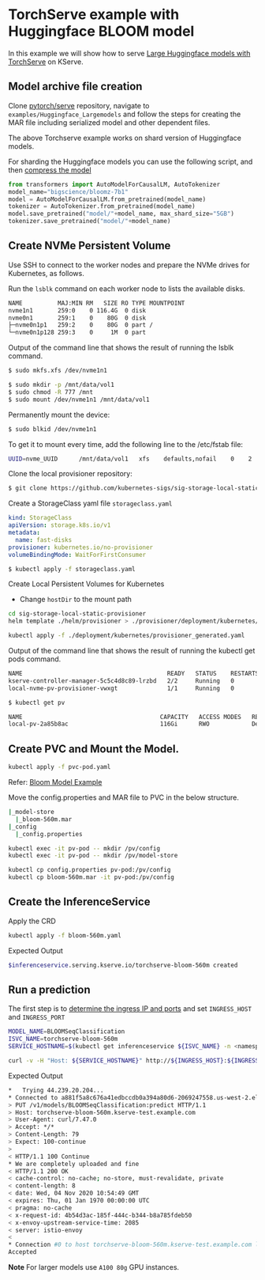 # TorchServe example with Huggingface BLOOM model
In this example we will show how to serve [Large Huggingface models with TorchServe](https://github.com/pytorch/serve/tree/master/examples/Huggingface_Largemodels)
on KServe.

## Model archive file creation

Clone [pytorch/serve](https://github.com/pytorch/serve) repository,
navigate to `examples/Huggingface_Largemodels` and follow the steps for creating the MAR file including serialized model and other dependent files.

The above Torchserve example works on shard version of Huggingface models.

For sharding the Huggingface models you can use the following script, and then [compress the model](https://github.com/pytorch/serve/tree/master/examples/Huggingface_Largemodels#step-2-compress-downloaded-model)

```python
from transformers import AutoModelForCausalLM, AutoTokenizer
model_name="bigscience/bloomz-7b1"
model = AutoModelForCausalLM.from_pretrained(model_name)
tokenizer = AutoTokenizer.from_pretrained(model_name)
model.save_pretrained("model/"+model_name, max_shard_size="5GB")
tokenizer.save_pretrained("model/"+model_name)
```

## Create NVMe Persistent Volume

Use SSH to connect to the worker nodes and prepare the NVMe drives for Kubernetes, as follows.

Run the `lsblk`  command on each worker node to lists the available disks. 

```bash
NAME          MAJ:MIN RM   SIZE RO TYPE MOUNTPOINT
nvme1n1       259:0    0 116.4G  0 disk 
nvme0n1       259:1    0    80G  0 disk 
├─nvme0n1p1   259:2    0    80G  0 part /
└─nvme0n1p128 259:3    0     1M  0 part 
```

Output of the command line that shows the result of running the lsblk command.


```bash
$ sudo mkfs.xfs /dev/nvme1n1
```

```bash
$ sudo mkdir -p /mnt/data/vol1
$ sudo chmod -R 777 /mnt     
$ sudo mount /dev/nvme1n1 /mnt/data/vol1
```

Permanently mount the device:

```bash
$ sudo blkid /dev/nvme1n1
```

To get it to mount every time, add the following line to the /etc/fstab file:

```bash
UUID=nvme_UUID      /mnt/data/vol1   xfs    defaults,nofail    0    2
```

Clone the local provisioner repository:

```bash
$ git clone https://github.com/kubernetes-sigs/sig-storage-local-static-provisioner.git
```

Create a StorageClass yaml file `storageclass.yaml`

```yaml
kind: StorageClass
apiVersion: storage.k8s.io/v1
metadata:
  name: fast-disks
provisioner: kubernetes.io/no-provisioner
volumeBindingMode: WaitForFirstConsumer
```

```bash
$ kubectl apply -f storageclass.yaml
```

Create Local Persistent Volumes for Kubernetes

- Change `hostDir` to the mount path

```bash
cd sig-storage-local-static-provisioner
helm template ./helm/provisioner > ./provisioner/deployment/kubernetes/provisioner_generated.yaml

kubectl apply -f ./deployment/kubernetes/provisioner_generated.yaml
```

Output of the command line that shows the result of running the kubectl get pods command.

```bash
NAME                                         READY   STATUS    RESTARTS   AGE
kserve-controller-manager-5c5c4d8c89-lrzbd   2/2     Running   0          4d2h
local-nvme-pv-provisioner-vwxgt              1/1     Running   0          16m
```

```bash
$ kubectl get pv

NAME                                       CAPACITY   ACCESS MODES   RECLAIM POLICY   STATUS      CLAIM                     STORAGECLASS   REASON   AGE
local-pv-2a85b8ac                          116Gi      RWO            Delete           Bound       kserve-test/model-cache   fast-disks              4d3h
```
## Create PVC and Mount the Model.

```bash
kubectl apply -f pvc-pod.yaml
```

Refer: [Bloom Model Example](https://github.com/pytorch/serve/tree/master/examples/Huggingface_Largemodels)

Move the config.properties and MAR file to PVC in the below structure.

```bash
|_model-store
  |_bloom-560m.mar
|_config
  |_config.properties
```

```bash
kubectl exec -it pv-pod -- mkdir /pv/config
kubectl exec -it pv-pod -- mkdir /pv/model-store

kubectl cp config.properties pv-pod:/pv/config
kubectl cp bloom-560m.mar -it pv-pod:/pv/config
```

## Create the InferenceService

Apply the CRD

```bash
kubectl apply -f bloom-560m.yaml
```

Expected Output

```bash
$inferenceservice.serving.kserve.io/torchserve-bloom-560m created
```

## Run a prediction

The first step is to [determine the ingress IP and ports](https://kserve.github.io/website/0.10/get_started/first_isvc/#4-determine-the-ingress-ip-and-ports) and set `INGRESS_HOST` and `INGRESS_PORT`

```bash
MODEL_NAME=BLOOMSeqClassification
ISVC_NAME=torchserve-bloom-560m
SERVICE_HOSTNAME=$(kubectl get inferenceservice ${ISVC_NAME} -n <namespace> -o jsonpath='{.status.url}' | cut -d "/" -f 3)

curl -v -H "Host: ${SERVICE_HOSTNAME}" http://${INGRESS_HOST}:${INGRESS_PORT}/v1/models/${MODEL_NAME}:predict -d ./sample_text.txt
```

Expected Output

```bash
*   Trying 44.239.20.204...
* Connected to a881f5a8c676a41edbccdb0a394a80d6-2069247558.us-west-2.elb.amazonaws.com (44.239.20.204) port 80 (#0)
> PUT /v1/models/BLOOMSeqClassification:predict HTTP/1.1
> Host: torchserve-bloom-560m.kserve-test.example.com
> User-Agent: curl/7.47.0
> Accept: */*
> Content-Length: 79
> Expect: 100-continue
>
< HTTP/1.1 100 Continue
* We are completely uploaded and fine
< HTTP/1.1 200 OK
< cache-control: no-cache; no-store, must-revalidate, private
< content-length: 8
< date: Wed, 04 Nov 2020 10:54:49 GMT
< expires: Thu, 01 Jan 1970 00:00:00 UTC
< pragma: no-cache
< x-request-id: 4b54d3ac-185f-444c-b344-b8a785fdeb50
< x-envoy-upstream-service-time: 2085
< server: istio-envoy
<
* Connection #0 to host torchserve-bloom-560m.kserve-test.example.com left intact
Accepted
```

**__Note__** For larger models use `A100 80g` GPU instances. 